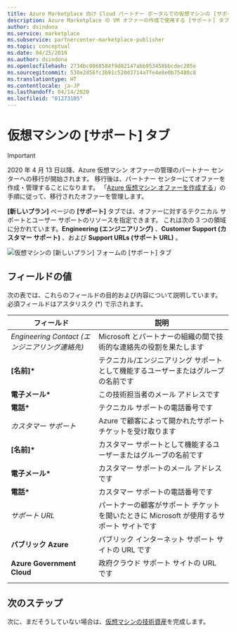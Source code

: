 ```yaml
---
title: Azure Marketplace 向け Cloud パートナー ポータルでの仮想マシンの [サポート] タブ
description: Azure Marketplace の VM オファーの作成で使用する [サポート] タブについて説明します。
author: dsindona
ms.service: marketplace
ms.subservice: partnercenter-marketplace-publisher
ms.topic: conceptual
ms.date: 04/25/2019
ms.author: dsindona
ms.openlocfilehash: 2734bc0868584f9d02147abb953458bbcdec205e
ms.sourcegitcommit: 530e2d56fc3b91c520d3714a7fe4e8e0b75480c8
ms.translationtype: HT
ms.contentlocale: ja-JP
ms.lasthandoff: 04/14/2020
ms.locfileid: "81273105"
---
```

# <a name="virtual-machine-support-tab"></a>仮想マシンの [サポート] タブ

> [!IMPORTANT]
> 2020 年 4 月 13 日以降、Azure 仮想マシン オファーの管理のパートナー センターへの移行が開始されます。 移行後は、パートナー センターにてオファーを作成・管理することになります。 「[Azure 仮想マシン オファーを作成する](https://aka.ms/CreateAzureVMoffer)」の手順に従って、移行されたオファーを管理します。

**[新しいプラン]** ページの **[サポート]** タブでは、オファーに対するテクニカル サポートとユーザー サポートのリソースを指定できます。  これは次の 3 つの領域に分かれています。**Engineering (エンジニアリング)** 、**Customer Support (カスタマー サポート)** 、および **Support URLs (サポート URL)** 。

![仮想マシンの [新しいプラン] フォームの [サポート] タブ](./media/publishvm_012.png)

## <a name="field-values"></a>フィールドの値

次の表では、これらのフィールドの目的および内容について説明しています。 必須フィールドはアスタリスク (*) で示されます。

|         フィールド                 |       説明                                                        |
|        -------                |       ------------                                                       |
| *Engineering Contact (エンジニアリング連絡先)*     | Microsoft とパートナーの組織の間で技術的な連絡先の役割を果たします | 
| **[名前]\***                | テクニカル/エンジニアリング サポートとして機能するユーザーまたはグループの名前です     |
| **電子メール\***               | この技術担当者のメール アドレスです                                      |
| **電話\***               | テクニカル サポートの電話番号です                                           |
| *カスタマー サポート*        | Azure で顧客によって開かれたサポート チケットを受け取ります |
| **[名前]\***                | カスタマー サポートとして機能するユーザーまたはグループの名前です                  |
| **電子メール\***               | カスタマー サポートのメール アドレスです                                            |
| **電話\***               | カスタマー サポートの電話番号です                                            |
| *サポート URL*            | パートナーの顧客がサポート チケットを開いたときに Microsoft が使用するサポート サイトです |
| **パブリック Azure**          | パブリック インターネット サポート サイトの URL です                                         |
| **Azure Government Cloud**| 政府クラウド サポート サイトの URL です                                        |
|  |  |


## <a name="next-steps"></a>次のステップ

次に、まだそうしていない場合は、[仮想マシンの技術資産](./cpp-create-technical-assets.md)を完成します。
